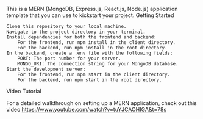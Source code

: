 This is a MERN (MongoDB, Express.js, React.js, Node.js) application template that you can use to kickstart your project.
Getting Started

    Clone this repository to your local machine.
    Navigate to the project directory in your terminal.
    Install dependencies for both the frontend and backend:
        For the frontend, run npm install in the client directory.
        For the backend, run npm install in the root directory.
    In the backend, create a .env file with the following fields:
        PORT: The port number for your server.
        MONGO_URI: The connection string for your MongoDB database.
    Start the development server:
        For the frontend, run npm start in the client directory.
        For the backend, run npm start in the root directory.

Video Tutorial

For a detailed walkthrough on setting up a MERN application, check out this video https://www.youtube.com/watch?v=tuYJCAOHIGA&t=78s
